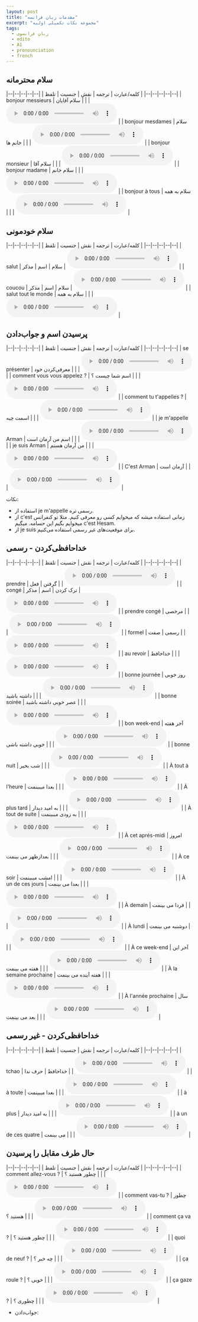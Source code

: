 ```yaml
---
layout: post
title: "مقدمات زبان فرانسه"
excerpt: "مجموعه نکات تکمیلی اولیه"
tags: 
  - زبان فرانسوی
  - edito
  - A1
  - pronounciation
  - french
---
```


## سلام محترمانه

|--|--|--|--|--|
| کلمه/عبارت | ترجمه | نقش | جنسیت | تلفظ |
|--|--|--|--|--|
| bonjour messieurs | سلام آقایان |   |   | <audio controls><source src="https://github.com/arm-on/arm-on.github.io/raw/master/assets/audio/1704917160P718797-bonjourmessieurs.mp3" type="audio/mpeg"></audio> |
| bonjour mesdames | سلام خانم ها |   |   | <audio controls><source src="https://github.com/arm-on/arm-on.github.io/raw/master/assets/audio/1704917165P920117-bonjourmesdames.mp3" type="audio/mpeg"></audio> |
| bonjour monsieur | سلام آقا |   |   | <audio controls><source src="https://github.com/arm-on/arm-on.github.io/raw/master/assets/audio/1704917168P169246-bonjourmonsieur.mp3" type="audio/mpeg"></audio> |
| bonjour madame | سلام خانم |   |   | <audio controls><source src="https://github.com/arm-on/arm-on.github.io/raw/master/assets/audio/1704917174P216636-bonjourmadame.mp3" type="audio/mpeg"></audio> |
| bonjour à tous | سلام به همه |   |   | <audio controls><source src="https://github.com/arm-on/arm-on.github.io/raw/master/assets/audio/1704917178P462288-bonjouràtous.mp3" type="audio/mpeg"></audio> |


## سلام خودمونی

|--|--|--|--|--|
| کلمه/عبارت | ترجمه | نقش | جنسیت | تلفظ |
|--|--|--|--|--|
| salut | سلام | اسم | مذکر | <audio controls><source src="https://github.com/arm-on/arm-on.github.io/raw/master/assets/audio/1704917221P705019-salut.mp3" type="audio/mpeg"></audio> |
| coucou | سلام | اسم | مذکر | <audio controls><source src="https://github.com/arm-on/arm-on.github.io/raw/master/assets/audio/1704917231P421195-coucou.mp3" type="audio/mpeg"></audio> |
| salut tout le monde | سلام به همه |   |   | <audio controls><source src="https://github.com/arm-on/arm-on.github.io/raw/master/assets/audio/1704917236P953204-saluttoutlemonde.mp3" type="audio/mpeg"></audio> |

## پرسیدن اسم و جواب‌دادن


|--|--|--|--|--|
| کلمه/عبارت | ترجمه | نقش | جنسیت | تلفظ |
|--|--|--|--|--|
| se présenter | معرفی‌کردن خود |   |   | <audio controls><source src="https://github.com/arm-on/arm-on.github.io/raw/master/assets/audio/1704917806P070092-seprésenter.mp3" type="audio/mpeg"></audio> |
| comment vous vous appelez ? | اسم شما چیست ؟ |   |   | <audio controls><source src="https://github.com/arm-on/arm-on.github.io/raw/master/assets/audio/1704917428P811451-commentvousvousappelez.mp3" type="audio/mpeg"></audio> |
| comment tu t'appelles ? | اسمت چیه |   |   | <audio controls><source src="https://github.com/arm-on/arm-on.github.io/raw/master/assets/audio/1704917430P7954419-commenttutappelles.mp3" type="audio/mpeg"></audio> |
| je m'appelle Arman | اسم من آرمان است |   |   | <audio controls><source src="https://github.com/arm-on/arm-on.github.io/raw/master/assets/audio/1704917432P6842282-jemappellearman.mp3" type="audio/mpeg"></audio> |
| je suis Arman | من آرمان هستم |   |   | <audio controls><source src="https://github.com/arm-on/arm-on.github.io/raw/master/assets/audio/1704917435P6803782-jesuisarman.mp3" type="audio/mpeg"></audio> |
| C'est Arman | آرمان است |   |   | <audio controls><source src="https://github.com/arm-on/arm-on.github.io/raw/master/assets/audio/1704917437P889426-cestarman.mp3" type="audio/mpeg"></audio> |

نکات:

- استفاده از je m'appelle رسمی تره.
- از c'est زمانی استفاده میشه که میخوایم کسی رو معرفی کنیم. مثلا تو کنفرانس میخوایم بگیم این حسامه. میگیم c'est Hesam.
- از je suis برای موقعیت‌های غیر رسمی استفاده می‌کنیم.

## خداحافظی‌کردن - رسمی

|--|--|--|--|--|
| کلمه/عبارت | ترجمه | نقش | جنسیت | تلفظ |
|--|--|--|--|--|
| prendre | گرفتن | فعل |   | <audio controls><source src="https://github.com/arm-on/arm-on.github.io/raw/master/assets/audio/1704918071P786127-prendre.mp3" type="audio/mpeg"></audio> |
| congé | ترک کردن | اسم | مذکر | <audio controls><source src="https://github.com/arm-on/arm-on.github.io/raw/master/assets/audio/1704918075P408996-congé.mp3" type="audio/mpeg"></audio> |
| prendre congé | مرخصی |   |   | <audio controls><source src="https://github.com/arm-on/arm-on.github.io/raw/master/assets/audio/1704918078P409546-prendrecongé.mp3" type="audio/mpeg"></audio> |
| formel | رسمی | صفت |   | <audio controls><source src="https://github.com/arm-on/arm-on.github.io/raw/master/assets/audio/1704918080P149461-formel.mp3" type="audio/mpeg"></audio> |
| au revoir | خداحافظ |   |   | <audio controls><source src="https://github.com/arm-on/arm-on.github.io/raw/master/assets/audio/1704918083P938547-aurevoir.mp3" type="audio/mpeg"></audio> |
| bonne journée | روز خوبی داشته باشید |   |   | <audio controls><source src="https://github.com/arm-on/arm-on.github.io/raw/master/assets/audio/1704918085P6026292-bonnejournée.mp3" type="audio/mpeg"></audio> |
| bonne soirée | عصر خوبی داشته باشید |   |   | <audio controls><source src="https://github.com/arm-on/arm-on.github.io/raw/master/assets/audio/1704918087P410036-bonnesoirée.mp3" type="audio/mpeg"></audio> |
| bon week-end | آخر هفته خوبی داشته باشی |   |   | <audio controls><source src="https://github.com/arm-on/arm-on.github.io/raw/master/assets/audio/1704918090P987842-bonweekend.mp3" type="audio/mpeg"></audio> |
| bonne nuit | شب بخیر |   |   | <audio controls><source src="https://github.com/arm-on/arm-on.github.io/raw/master/assets/audio/1704918092P877723-bonnenuit.mp3" type="audio/mpeg"></audio> |
| À tout à l'heure | بعدا میبینمت |   |   | <audio controls><source src="https://github.com/arm-on/arm-on.github.io/raw/master/assets/audio/1704918094P386024-àtoutàlheure.mp3" type="audio/mpeg"></audio> |
| À plus tard | به امید دیدار |   |   | <audio controls><source src="https://github.com/arm-on/arm-on.github.io/raw/master/assets/audio/1704918096P400544-àplustard.mp3" type="audio/mpeg"></audio> |
| À tout de suite | به زودی میبینمت |   |   | <audio controls><source src="https://github.com/arm-on/arm-on.github.io/raw/master/assets/audio/1704918098P4671192-àtoutdesuite.mp3" type="audio/mpeg"></audio> |
| À cet aprés-midi | امروز بعدازظهر می بینمت |   |   | <audio controls><source src="https://github.com/arm-on/arm-on.github.io/raw/master/assets/audio/1704918100P4270248-àcetaprésmidi.mp3" type="audio/mpeg"></audio> |
| À ce soir | امشب میبینمت |   |   | <audio controls><source src="https://github.com/arm-on/arm-on.github.io/raw/master/assets/audio/1704918102P181229-àcesoir.mp3" type="audio/mpeg"></audio> |
| À un de ces jours | بعدا می بینمت |   |   | <audio controls><source src="https://github.com/arm-on/arm-on.github.io/raw/master/assets/audio/1704918103P975838-àundecesjours.mp3" type="audio/mpeg"></audio> |
| À demain | فردا می بینمت |   |   | <audio controls><source src="https://github.com/arm-on/arm-on.github.io/raw/master/assets/audio/1704918105P900434-àdemain.mp3" type="audio/mpeg"></audio> |
| À lundi | دوشنبه می بینمت |   |   | <audio controls><source src="https://github.com/arm-on/arm-on.github.io/raw/master/assets/audio/1704918107P6155488-àlundi.mp3" type="audio/mpeg"></audio> |
| À ce week-end | آخر این هفته می بینمت |   |   | <audio controls><source src="https://github.com/arm-on/arm-on.github.io/raw/master/assets/audio/1704918109P201548-àceweekend.mp3" type="audio/mpeg"></audio> |
| À la semaine prochaine | هفته آینده می بینمت |   |   | <audio controls><source src="https://github.com/arm-on/arm-on.github.io/raw/master/assets/audio/1704918111P870201-àlasemaineprochaine.mp3" type="audio/mpeg"></audio> |
| À l'année prochaine | سال بعد می بینمت |   |   | <audio controls><source src="https://github.com/arm-on/arm-on.github.io/raw/master/assets/audio/1704918115P071174-àlannéeprochaine.mp3" type="audio/mpeg"></audio> |

## خداحافظی‌کردن - غیر رسمی

|--|--|--|--|--|
| کلمه/عبارت | ترجمه | نقش | جنسیت | تلفظ |
|--|--|--|--|--|
| tchao | خداحافظ | حرف ندا |   | <audio controls><source src="https://github.com/arm-on/arm-on.github.io/raw/master/assets/audio/1704918290P849055-tchao.mp3" type="audio/mpeg"></audio> |
| à toute | بعدا میبینمت |   |   | <audio controls><source src="https://github.com/arm-on/arm-on.github.io/raw/master/assets/audio/1704918295P249726-àtoute.mp3" type="audio/mpeg"></audio> |
| à plus | به امید دیدار |   |   | <audio controls><source src="https://github.com/arm-on/arm-on.github.io/raw/master/assets/audio/1704918296P83196-àplus.mp3" type="audio/mpeg"></audio> |
| à un de ces quatre | می بینمت |   |   | <audio controls><source src="https://github.com/arm-on/arm-on.github.io/raw/master/assets/audio/1704918298P315115-àundecesquatre.mp3" type="audio/mpeg"></audio> |

## حال طرف مقابل را پرسیدن

|--|--|--|--|--|
| کلمه/عبارت | ترجمه | نقش | جنسیت | تلفظ |
|--|--|--|--|--|
| comment allez-vous ? | چطور هستید ؟ |   |   | <audio controls><source src="https://github.com/arm-on/arm-on.github.io/raw/master/assets/audio/1704918485P143199-commentallezvous.mp3" type="audio/mpeg"></audio> |
| comment vas-tu ? | چطور هستید ؟ |   |   | <audio controls><source src="https://github.com/arm-on/arm-on.github.io/raw/master/assets/audio/1704918488P457956-commentvastu.mp3" type="audio/mpeg"></audio> |
| comment ça va ? | چطور هستید ؟ |   |   | <audio controls><source src="https://github.com/arm-on/arm-on.github.io/raw/master/assets/audio/1704918490P1921139-commentçava.mp3" type="audio/mpeg"></audio> |
| quoi de neuf ? | چه خبر ؟ |   |   | <audio controls><source src="https://github.com/arm-on/arm-on.github.io/raw/master/assets/audio/1704918492P141611-quoideneuf.mp3" type="audio/mpeg"></audio> |
| ça roule ? | خوبی ؟ |   |   | <audio controls><source src="https://github.com/arm-on/arm-on.github.io/raw/master/assets/audio/1704918493P850392-çaroule.mp3" type="audio/mpeg"></audio> |
| ça gaze ? | چطوری ؟ |   |   | <audio controls><source src="https://github.com/arm-on/arm-on.github.io/raw/master/assets/audio/1704918495P870634-çagaze.mp3" type="audio/mpeg"></audio> |

- جواب‌دادن:

